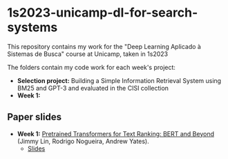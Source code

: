 # 1s2023-unicamp-dl-for-search-systems
This repository contains my work for the "Deep Learning Aplicado à Sistemas de Busca" course at Unicamp, taken in 1s2023

The folders contain my code work for each week's project:
- **Selection project:** Building a Simple Information Retrieval System using BM25 and GPT-3 and evaluated in the CISI collection
- **Week 1:** 

## Paper slides
- **Week 1:** [Pretrained Transformers for Text Ranking: BERT and Beyond](https://arxiv.org/abs/2010.06467) (Jimmy Lin, Rodrigo Nogueira, Andrew Yates).
    - [Slides](https://docs.google.com/presentation/d/1SJ_OULwALFp7mVzEieSE_aOpIgyjihdVDiNtJikhjco/edit?usp=sharing)

